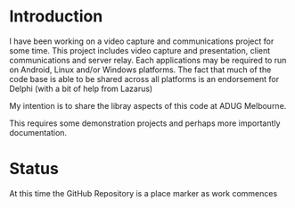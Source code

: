 # Introduction

I have been working on a video capture and communications project for some time. This project includes video capture and presentation, client communications and server relay. Each applications may be required to run on Android, Linux and/or Windows platforms. The fact that much of the code base is able to be shared across all platforms is an endorsement for Delphi (with a bit of help from Lazarus)

My intention is to share the libray aspects of this code at ADUG Melbourne.

This requires some demonstration projects and perhaps more importantly documentation.

# Status

At this time the GitHub Repository is a place marker as work commences
